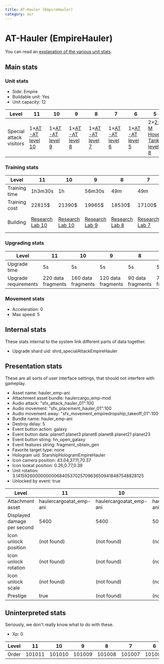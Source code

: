 ```yaml
---
title: AT-Hauler (EmpireHauler)
category: air
---
```


# AT-Hauler (EmpireHauler)

You can read an [explanation  of the various unit stats](unitexplained.md).

## Main stats

### Unit stats

  * Side: Empire
  * Buildable unit: Yes
  * Unit capacity: 12

|Level                  |11                           |10                          |9                           |8                           |7                           |6                           |5                                      |4                                      |3                                      |2                                      |1                                      |
|-----------------------|-----------------------------|----------------------------|----------------------------|----------------------------|----------------------------|----------------------------|---------------------------------------|---------------------------------------|---------------------------------------|---------------------------------------|---------------------------------------|
|Special attack visitors|1×[AT-AT level 10](ATAT.html)|1×[AT-AT level 9](ATAT.html)|1×[AT-AT level 8](ATAT.html)|1×[AT-AT level 7](ATAT.html)|1×[AT-AT level 6](ATAT.html)|1×[AT-AT level 5](ATAT.html)|2×[2-M Hover Tank level 8](2MTank.html)|2×[2-M Hover Tank level 7](2MTank.html)|2×[2-M Hover Tank level 6](2MTank.html)|2×[2-M Hover Tank level 5](2MTank.html)|2×[2-M Hover Tank level 4](2MTank.html)|


### Training stats

|Level        |11                                      |10                                      |9                                      |8                                      |7                                      |6                                      |5                                      |4                                      |3                                      |2                                      |1                                            |
|-------------|----------------------------------------|----------------------------------------|---------------------------------------|---------------------------------------|---------------------------------------|---------------------------------------|---------------------------------------|---------------------------------------|---------------------------------------|---------------------------------------|---------------------------------------------|
|Training time|1h3m30s                                 |1h                                      |56m30s                                 |49m                                    |49m                                    |41m30s                                 |41m30s                                 |34m30s                                 |34m30s                                 |27m                                    |27m                                          |
|Training cost|22815$                                  |21390$                                  |19965$                                 |18530$                                 |17100$                                 |15690$                                 |14265$                                 |12830$                                 |11400$                                 |9990$                                  |8565$                                        |
|Building     |[Research Lab 10](empireOffenseLab.html)|[Research Lab 10](empireOffenseLab.html)|[Research Lab 9](empireOffenseLab.html)|[Research Lab 8](empireOffenseLab.html)|[Research Lab 7](empireOffenseLab.html)|[Research Lab 6](empireOffenseLab.html)|[Research Lab 5](empireOffenseLab.html)|[Research Lab 4](empireOffenseLab.html)|[Research Lab 3](empireOffenseLab.html)|[Research Lab 2](empireOffenseLab.html)|[Starship Command 1](empireFleetCommand.html)|


### Upgrading stats

|Level               |11                |10                |9                 |8                |7                |6                |5                |4                |3                |2                |1                |
|--------------------|------------------|------------------|------------------|-----------------|-----------------|-----------------|-----------------|-----------------|-----------------|-----------------|-----------------|
|Upgrade time        |5s                |5s                |5s                |5s               |5s               |5s               |5s               |5s               |5s               |5s               |0s               |
|Upgrade requirements|220 data fragments|160 data fragments|120 data fragments|90 data fragments|70 data fragments|60 data fragments|50 data fragments|40 data fragments|30 data fragments|28 data fragments|32 data fragments|


### Movement stats

  * Acceleration: 0
  * Max speed: 5

## Internal stats

These stats internal to the system link different parts of data together.

  * Upgrade shard uid: shrd_specialAttackEmpireHauler

## Presentation stats

These are all sorts of user interface settings, that should not interfere with gameplay.

  * Asset name: hauler_emp-ani
  * Attachment asset bundle: haulercargo_emp-mod
  * Audio attack: "sfx_attack_hauler_01":100
  * Audio movement: "sfx_placement_hauler_01":100
  * Audio movement away: "sfx_movement_empiredropship_takeoff_01":100
  * Bundle name: hauler_emp-ani
  * Destroy delay: 5
  * Event button action: galaxy
  * Event button data: planet1 planet3 planet6 planet8 planet21 planet23
  * Event button string: hn_open_galaxy
  * Event features string: fragment_obtain_gen
  * Favorite target type: none
  * Hologram uid: StarshipHologramEmpireHauler
  * Icon camera position: 43.04,37.11,70.37
  * Icon lookat position: 0.26,0.77,0.39
  * Unit rotation: 3.14159260000000006840537025709636509418487548828125
  * Unlocked by event: true

|Level                      |11                     |10                     |9                      |8                      |7                      |6                      |5                  |4                  |3                  |2                  |1                  |
|---------------------------|-----------------------|-----------------------|-----------------------|-----------------------|-----------------------|-----------------------|-------------------|-------------------|-------------------|-------------------|-------------------|
|Attachment asset           |haulercargoatat_emp-ani|haulercargoatat_emp-ani|haulercargoatat_emp-ani|haulercargoatat_emp-ani|haulercargoatat_emp-ani|haulercargoatat_emp-ani|haulercargo_emp-mod|haulercargo_emp-mod|haulercargo_emp-mod|haulercargo_emp-mod|haulercargo_emp-mod|
|Displayed damage per second|5400                   |5400                   |5070                   |4770                   |4440                   |4110                   |3780               |3480               |3150               |2820               |2490               |
|Icon unlock position       |(not found)            |(not found)            |(not found)            |(not found)            |(not found)            |(not found)            |(not found)        |(not found)        |(not found)        |(not found)        |-2,-109.3,-30.3    |
|Icon unlock rotation       |(not found)            |(not found)            |(not found)            |(not found)            |(not found)            |(not found)            |(not found)        |(not found)        |(not found)        |(not found)        |-5.5,100.8,1.25    |
|Icon unlock scale          |(not found)            |(not found)            |(not found)            |(not found)            |(not found)            |(not found)            |(not found)        |(not found)        |(not found)        |(not found)        |1.3,1.3,1.3        |
|Prestige                   |true                   |(not found)            |(not found)            |(not found)            |(not found)            |(not found)            |(not found)        |(not found)        |(not found)        |(not found)        |(not found)        |


## Uninterpreted stats

Seriously, we don't really know what to do with these.

  * Xp: 0

|Level|11    |10    |9     |8     |7     |6     |5     |4     |3     |2     |1     |
|-----|------|------|------|------|------|------|------|------|------|------|------|
|Order|101011|101010|101009|101008|101007|101006|101005|101004|101003|101002|101001|


